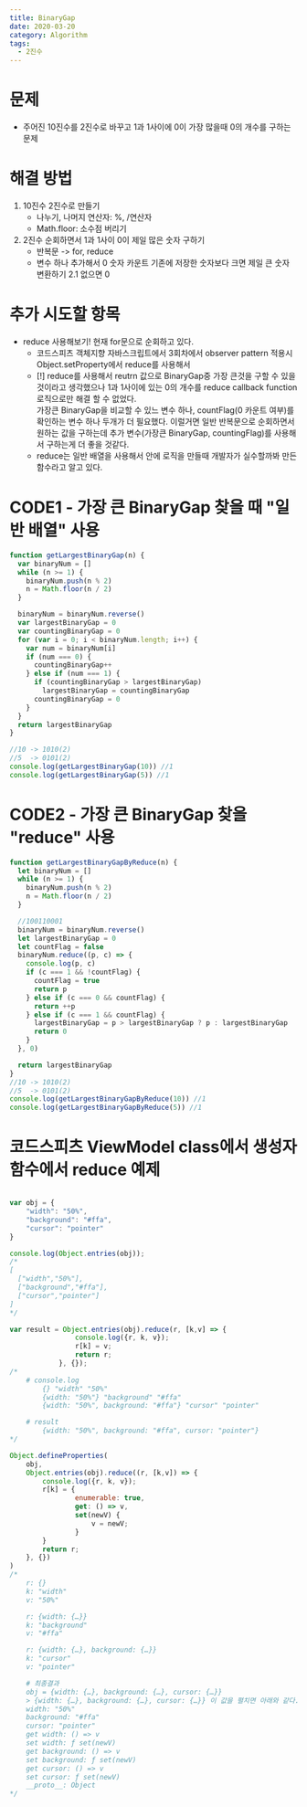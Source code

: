 ```yaml
---
title: BinaryGap
date: 2020-03-20
category: Algorithm
tags:
  - 2진수
---
```


# 문제

- 주어진 10진수를 2진수로 바꾸고 1과 1사이에 0이 가장 많을때 0의 개수를 구하는 문제

# 해결 방법

1. 10진수 2진수로 만들기
   - 나누기, 나머지 연산자: %, /연산자
   - Math.floor: 소수점 버리기
2. 2진수 순회하면서 1과 1사이 0이 제일 많은 숫자 구하기
   - 반복문 -> for, reduce
   - 변수 하나 추가해서 0 숫자 카운트
     기존에 저장한 숫자보다 크면 제일 큰 숫자 변환하기
     2.1 없으면 0

# 추가 시도할 항목

- reduce 사용해보기! 현재 for문으로 순회하고 있다.
  - 코드스피츠 객체지향 자바스크립트에서 3회차에서 observer pattern 적용시 Object.setProperty에서 reduce를 사용해서
  - [!] reduce를 사용해서 reutrn 값으로 BinaryGap중 가장 큰것을 구할 수 있을 것이라고 생각했으나 1과 1사이에 있는 0의 개수를 reduce callback function 로직으로만 해결 할 수 없었다.  
    가장큰 BinaryGap을 비교할 수 있느 변수 하나, countFlag(0 카운트 여부)를 확인하는 변수 하나 두개가 더 필요했다.
    이럴거면 일반 반복문으로 순회하면서 원하는 값을 구하는데 추가 변수(가장큰 BinaryGap, countingFlag)를 사용해서 구하는게 더 좋을 것같다.
  - reduce는 일반 배열을 사용해서 안에 로직을 만들때 개발자가 실수할까봐 만든 함수라고 알고 있다.

# CODE1 - 가장 큰 BinaryGap 찾을 때 "일반 배열" 사용

```js
function getLargestBinaryGap(n) {
  var binaryNum = []
  while (n >= 1) {
    binaryNum.push(n % 2)
    n = Math.floor(n / 2)
  }

  binaryNum = binaryNum.reverse()
  var largestBinaryGap = 0
  var countingBinaryGap = 0
  for (var i = 0; i < binaryNum.length; i++) {
    var num = binaryNum[i]
    if (num === 0) {
      countingBinaryGap++
    } else if (num === 1) {
      if (countingBinaryGap > largestBinaryGap)
        largestBinaryGap = countingBinaryGap
      countingBinaryGap = 0
    }
  }
  return largestBinaryGap
}

//10 -> 1010(2)
//5  -> 0101(2)
console.log(getLargestBinaryGap(10)) //1
console.log(getLargestBinaryGap(5)) //1
```

# CODE2 - 가장 큰 BinaryGap 찾을 "reduce" 사용

```js
function getLargestBinaryGapByReduce(n) {
  let binaryNum = []
  while (n >= 1) {
    binaryNum.push(n % 2)
    n = Math.floor(n / 2)
  }

  //100110001
  binaryNum = binaryNum.reverse()
  let largestBinaryGap = 0
  let countFlag = false
  binaryNum.reduce((p, c) => {
    console.log(p, c)
    if (c === 1 && !countFlag) {
      countFlag = true
      return p
    } else if (c === 0 && countFlag) {
      return ++p
    } else if (c === 1 && countFlag) {
      largestBinaryGap = p > largestBinaryGap ? p : largestBinaryGap
      return 0
    }
  }, 0)

  return largestBinaryGap
}
//10 -> 1010(2)
//5  -> 0101(2)
console.log(getLargestBinaryGapByReduce(10)) //1
console.log(getLargestBinaryGapByReduce(5)) //1
```

# 코드스피츠 ViewModel class에서 생성자 함수에서 reduce 예제

```js

var obj = {
    "width": "50%",
    "background": "#ffa",
    "cursor": "pointer"
}

console.log(Object.entries(obj));
/*
[
  ["width","50%"],
  ["background","#ffa"],
  ["cursor","pointer"]
]
*/

var result = Object.entries(obj).reduce(r, [k,v] => {
                console.log({r, k, v});
                r[k] = v;
                return r;
            }, {});
/*
    # console.log
        {} "width" "50%"
        {width: "50%"} "background" "#ffa"
        {width: "50%", background: "#ffa"} "cursor" "pointer"

    # result
        {width: "50%", background: "#ffa", cursor: "pointer"}
*/

Object.defineProperties(
    obj,
    Object.entries(obj).reduce((r, [k,v]) => {
        console.log({r, k, v});
        r[k] = {
                enumerable: true,
                get: () => v,
                set(newV) {
                    v = newV;
                }
        }
        return r;
    }, {})
)
/*
    r: {}
    k: "width"
    v: "50%"

    r: {width: {…}}
    k: "background"
    v: "#ffa"

    r: {width: {…}, background: {…}}
    k: "cursor"
    v: "pointer"

    # 최종결과
    obj = {width: {…}, background: {…}, cursor: {…}}
    > {width: {…}, background: {…}, cursor: {…}} 이 값을 펼치면 아래와 같다.
    width: "50%"
    background: "#ffa"
    cursor: "pointer"
    get width: () => v
    set width: ƒ set(newV)
    get background: () => v
    set background: ƒ set(newV)
    get cursor: () => v
    set cursor: ƒ set(newV)
    __proto__: Object
*/

```
